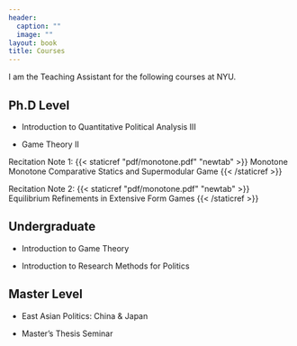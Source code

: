```yaml
---
header:
  caption: ""
  image: ""
layout: book
title: Courses
---
```


I am the Teaching Assistant for the following courses at NYU.

## Ph.D Level

- Introduction to Quantitative Political Analysis III
  
- Game Theory II 

 Recitation Note 1:  {{< staticref "pdf/monotone.pdf" "newtab" >}} Monotone Monotone Comparative Statics and Supermodular Game {{< /staticref >}}

 Recitation Note 2: {{< staticref "pdf/monotone.pdf" "newtab" >}} Equilibrium Refinements in Extensive Form Games {{< /staticref >}}

 

## Undergraduate

- Introduction to Game Theory

- Introduction to Research Methods for Politics

## Master Level

- East Asian Politics: China & Japan

- Master’s Thesis Seminar
